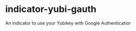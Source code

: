 indicator-yubi-gauth
====================

An indicator to use your Yubikey with Google Authenticatior
